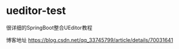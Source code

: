 # ueditor-test
很详细的SpringBoot整合UEditor教程

博客地址
https://blog.csdn.net/qq_33745799/article/details/70031641
